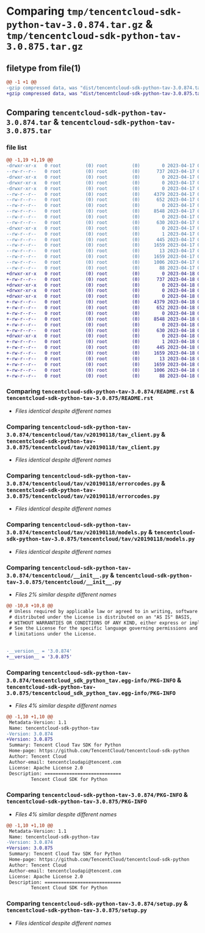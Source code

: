 # Comparing `tmp/tencentcloud-sdk-python-tav-3.0.874.tar.gz` & `tmp/tencentcloud-sdk-python-tav-3.0.875.tar.gz`

## filetype from file(1)

```diff
@@ -1 +1 @@
-gzip compressed data, was "dist/tencentcloud-sdk-python-tav-3.0.874.tar", last modified: Mon Apr 17 00:49:08 2023, max compression
+gzip compressed data, was "dist/tencentcloud-sdk-python-tav-3.0.875.tar", last modified: Tue Apr 18 00:54:21 2023, max compression
```

## Comparing `tencentcloud-sdk-python-tav-3.0.874.tar` & `tencentcloud-sdk-python-tav-3.0.875.tar`

### file list

```diff
@@ -1,19 +1,19 @@
-drwxr-xr-x   0 root         (0) root         (0)        0 2023-04-17 00:49:08.000000 tencentcloud-sdk-python-tav-3.0.874/
--rw-r--r--   0 root         (0) root         (0)      737 2023-04-17 00:49:07.000000 tencentcloud-sdk-python-tav-3.0.874/README.rst
-drwxr-xr-x   0 root         (0) root         (0)        0 2023-04-17 00:49:08.000000 tencentcloud-sdk-python-tav-3.0.874/tencentcloud/
-drwxr-xr-x   0 root         (0) root         (0)        0 2023-04-17 00:49:08.000000 tencentcloud-sdk-python-tav-3.0.874/tencentcloud/tav/
-drwxr-xr-x   0 root         (0) root         (0)        0 2023-04-17 00:49:08.000000 tencentcloud-sdk-python-tav-3.0.874/tencentcloud/tav/v20190118/
--rw-r--r--   0 root         (0) root         (0)     4379 2023-04-17 00:49:07.000000 tencentcloud-sdk-python-tav-3.0.874/tencentcloud/tav/v20190118/tav_client.py
--rw-r--r--   0 root         (0) root         (0)      652 2023-04-17 00:49:07.000000 tencentcloud-sdk-python-tav-3.0.874/tencentcloud/tav/v20190118/errorcodes.py
--rw-r--r--   0 root         (0) root         (0)        0 2023-04-17 00:49:07.000000 tencentcloud-sdk-python-tav-3.0.874/tencentcloud/tav/v20190118/__init__.py
--rw-r--r--   0 root         (0) root         (0)     8548 2023-04-17 00:49:07.000000 tencentcloud-sdk-python-tav-3.0.874/tencentcloud/tav/v20190118/models.py
--rw-r--r--   0 root         (0) root         (0)        0 2023-04-17 00:49:07.000000 tencentcloud-sdk-python-tav-3.0.874/tencentcloud/tav/__init__.py
--rw-r--r--   0 root         (0) root         (0)      630 2023-04-17 00:49:07.000000 tencentcloud-sdk-python-tav-3.0.874/tencentcloud/__init__.py
-drwxr-xr-x   0 root         (0) root         (0)        0 2023-04-17 00:49:08.000000 tencentcloud-sdk-python-tav-3.0.874/tencentcloud_sdk_python_tav.egg-info/
--rw-r--r--   0 root         (0) root         (0)        1 2023-04-17 00:49:08.000000 tencentcloud-sdk-python-tav-3.0.874/tencentcloud_sdk_python_tav.egg-info/dependency_links.txt
--rw-r--r--   0 root         (0) root         (0)      445 2023-04-17 00:49:08.000000 tencentcloud-sdk-python-tav-3.0.874/tencentcloud_sdk_python_tav.egg-info/SOURCES.txt
--rw-r--r--   0 root         (0) root         (0)     1659 2023-04-17 00:49:08.000000 tencentcloud-sdk-python-tav-3.0.874/tencentcloud_sdk_python_tav.egg-info/PKG-INFO
--rw-r--r--   0 root         (0) root         (0)       13 2023-04-17 00:49:08.000000 tencentcloud-sdk-python-tav-3.0.874/tencentcloud_sdk_python_tav.egg-info/top_level.txt
--rw-r--r--   0 root         (0) root         (0)     1659 2023-04-17 00:49:08.000000 tencentcloud-sdk-python-tav-3.0.874/PKG-INFO
--rw-r--r--   0 root         (0) root         (0)     1006 2023-04-17 00:49:07.000000 tencentcloud-sdk-python-tav-3.0.874/setup.py
--rw-r--r--   0 root         (0) root         (0)       88 2023-04-17 00:49:08.000000 tencentcloud-sdk-python-tav-3.0.874/setup.cfg
+drwxr-xr-x   0 root         (0) root         (0)        0 2023-04-18 00:54:21.000000 tencentcloud-sdk-python-tav-3.0.875/
+-rw-r--r--   0 root         (0) root         (0)      737 2023-04-18 00:54:20.000000 tencentcloud-sdk-python-tav-3.0.875/README.rst
+drwxr-xr-x   0 root         (0) root         (0)        0 2023-04-18 00:54:21.000000 tencentcloud-sdk-python-tav-3.0.875/tencentcloud/
+drwxr-xr-x   0 root         (0) root         (0)        0 2023-04-18 00:54:21.000000 tencentcloud-sdk-python-tav-3.0.875/tencentcloud/tav/
+drwxr-xr-x   0 root         (0) root         (0)        0 2023-04-18 00:54:21.000000 tencentcloud-sdk-python-tav-3.0.875/tencentcloud/tav/v20190118/
+-rw-r--r--   0 root         (0) root         (0)     4379 2023-04-18 00:54:20.000000 tencentcloud-sdk-python-tav-3.0.875/tencentcloud/tav/v20190118/tav_client.py
+-rw-r--r--   0 root         (0) root         (0)      652 2023-04-18 00:54:20.000000 tencentcloud-sdk-python-tav-3.0.875/tencentcloud/tav/v20190118/errorcodes.py
+-rw-r--r--   0 root         (0) root         (0)        0 2023-04-18 00:54:20.000000 tencentcloud-sdk-python-tav-3.0.875/tencentcloud/tav/v20190118/__init__.py
+-rw-r--r--   0 root         (0) root         (0)     8548 2023-04-18 00:54:20.000000 tencentcloud-sdk-python-tav-3.0.875/tencentcloud/tav/v20190118/models.py
+-rw-r--r--   0 root         (0) root         (0)        0 2023-04-18 00:54:20.000000 tencentcloud-sdk-python-tav-3.0.875/tencentcloud/tav/__init__.py
+-rw-r--r--   0 root         (0) root         (0)      630 2023-04-18 00:54:20.000000 tencentcloud-sdk-python-tav-3.0.875/tencentcloud/__init__.py
+drwxr-xr-x   0 root         (0) root         (0)        0 2023-04-18 00:54:21.000000 tencentcloud-sdk-python-tav-3.0.875/tencentcloud_sdk_python_tav.egg-info/
+-rw-r--r--   0 root         (0) root         (0)        1 2023-04-18 00:54:21.000000 tencentcloud-sdk-python-tav-3.0.875/tencentcloud_sdk_python_tav.egg-info/dependency_links.txt
+-rw-r--r--   0 root         (0) root         (0)      445 2023-04-18 00:54:21.000000 tencentcloud-sdk-python-tav-3.0.875/tencentcloud_sdk_python_tav.egg-info/SOURCES.txt
+-rw-r--r--   0 root         (0) root         (0)     1659 2023-04-18 00:54:21.000000 tencentcloud-sdk-python-tav-3.0.875/tencentcloud_sdk_python_tav.egg-info/PKG-INFO
+-rw-r--r--   0 root         (0) root         (0)       13 2023-04-18 00:54:21.000000 tencentcloud-sdk-python-tav-3.0.875/tencentcloud_sdk_python_tav.egg-info/top_level.txt
+-rw-r--r--   0 root         (0) root         (0)     1659 2023-04-18 00:54:21.000000 tencentcloud-sdk-python-tav-3.0.875/PKG-INFO
+-rw-r--r--   0 root         (0) root         (0)     1006 2023-04-18 00:54:20.000000 tencentcloud-sdk-python-tav-3.0.875/setup.py
+-rw-r--r--   0 root         (0) root         (0)       88 2023-04-18 00:54:21.000000 tencentcloud-sdk-python-tav-3.0.875/setup.cfg
```

### Comparing `tencentcloud-sdk-python-tav-3.0.874/README.rst` & `tencentcloud-sdk-python-tav-3.0.875/README.rst`

 * *Files identical despite different names*

### Comparing `tencentcloud-sdk-python-tav-3.0.874/tencentcloud/tav/v20190118/tav_client.py` & `tencentcloud-sdk-python-tav-3.0.875/tencentcloud/tav/v20190118/tav_client.py`

 * *Files identical despite different names*

### Comparing `tencentcloud-sdk-python-tav-3.0.874/tencentcloud/tav/v20190118/errorcodes.py` & `tencentcloud-sdk-python-tav-3.0.875/tencentcloud/tav/v20190118/errorcodes.py`

 * *Files identical despite different names*

### Comparing `tencentcloud-sdk-python-tav-3.0.874/tencentcloud/tav/v20190118/models.py` & `tencentcloud-sdk-python-tav-3.0.875/tencentcloud/tav/v20190118/models.py`

 * *Files identical despite different names*

### Comparing `tencentcloud-sdk-python-tav-3.0.874/tencentcloud/__init__.py` & `tencentcloud-sdk-python-tav-3.0.875/tencentcloud/__init__.py`

 * *Files 2% similar despite different names*

```diff
@@ -10,8 +10,8 @@
 # Unless required by applicable law or agreed to in writing, software
 # distributed under the License is distributed on an "AS IS" BASIS,
 # WITHOUT WARRANTIES OR CONDITIONS OF ANY KIND, either express or implied.
 # See the License for the specific language governing permissions and
 # limitations under the License.
 
 
-__version__ = '3.0.874'
+__version__ = '3.0.875'
```

### Comparing `tencentcloud-sdk-python-tav-3.0.874/tencentcloud_sdk_python_tav.egg-info/PKG-INFO` & `tencentcloud-sdk-python-tav-3.0.875/tencentcloud_sdk_python_tav.egg-info/PKG-INFO`

 * *Files 4% similar despite different names*

```diff
@@ -1,10 +1,10 @@
 Metadata-Version: 1.1
 Name: tencentcloud-sdk-python-tav
-Version: 3.0.874
+Version: 3.0.875
 Summary: Tencent Cloud Tav SDK for Python
 Home-page: https://github.com/TencentCloud/tencentcloud-sdk-python
 Author: Tencent Cloud
 Author-email: tencentcloudapi@tencent.com
 License: Apache License 2.0
 Description: ============================
         Tencent Cloud SDK for Python
```

### Comparing `tencentcloud-sdk-python-tav-3.0.874/PKG-INFO` & `tencentcloud-sdk-python-tav-3.0.875/PKG-INFO`

 * *Files 4% similar despite different names*

```diff
@@ -1,10 +1,10 @@
 Metadata-Version: 1.1
 Name: tencentcloud-sdk-python-tav
-Version: 3.0.874
+Version: 3.0.875
 Summary: Tencent Cloud Tav SDK for Python
 Home-page: https://github.com/TencentCloud/tencentcloud-sdk-python
 Author: Tencent Cloud
 Author-email: tencentcloudapi@tencent.com
 License: Apache License 2.0
 Description: ============================
         Tencent Cloud SDK for Python
```

### Comparing `tencentcloud-sdk-python-tav-3.0.874/setup.py` & `tencentcloud-sdk-python-tav-3.0.875/setup.py`

 * *Files identical despite different names*

